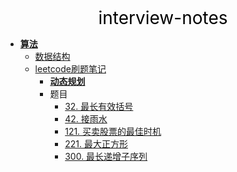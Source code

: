 <center><a href="#" target="_Self" style="font-size:28px;text-decoration:none;color:#000000;">interview-notes</a></center>

* [**算法**](算法/)
  * [数据结构](算法/datastructure/)
  * [leetcode刷题笔记](算法/leetcode/)
    * [**动态规划**](算法/leetcode/dp/)
    * 题目
      * [32. 最长有效括号](算法/leetcode/dp/32.%20最长有效括号)
      * [42. 接雨水](算法/leetcode/dp/42.%20接雨水)
      * [121. 买卖股票的最佳时机](算法/leetcode/dp/121.%20买卖股票的最佳时机)
      * [221. 最大正方形](算法/leetcode/dp/221.%20最大正方形)
      * [300. 最长递增子序列](算法/leetcode/dp/300.%20最长递增子序列)

